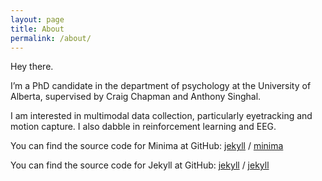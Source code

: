 ```yaml
---
layout: page
title: About
permalink: /about/
---
```


Hey there.

I’m a PhD candidate in the department of psychology at the University of Alberta, supervised by Craig Chapman and Anthony Singhal.

I am interested in multimodal data collection, particularly eyetracking and motion capture. I also dabble in reinforcement learning and EEG.

You can find the source code for Minima at GitHub:
[jekyll][jekyll-organization] /
[minima](https://github.com/jekyll/minima)

You can find the source code for Jekyll at GitHub:
[jekyll][jekyll-organization] /
[jekyll](https://github.com/jekyll/jekyll)


[jekyll-organization]: https://github.com/jekyll
